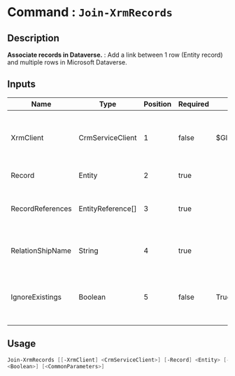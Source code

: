 ﻿# Command : `Join-XrmRecords` 

## Description

**Associate records in Dataverse.** : Add a link between 1 row (Entity record) and multiple rows in Microsoft Dataverse.

## Inputs

Name|Type|Position|Required|Default|Description
----|----|--------|--------|-------|-----------
XrmClient|CrmServiceClient|1|false|$Global:XrmClient|Xrm connector initialized to target instance. Use latest one by default. (CrmServiceClient)
Record|Entity|2|true||Row / Record to join. (Entity)
RecordReferences|EntityReference[]|3|true||Rows / Records references to link to Record. (EntityReference array)
RelationShipName|String|4|true||RelationShip Logical name involve between these records.
IgnoreExistings|Boolean|5|false|True|Prevent exceptions if record associations already exist (error => Cannot insert duplicate key).


## Usage

```Powershell 
Join-XrmRecords [[-XrmClient] <CrmServiceClient>] [-Record] <Entity> [-RecordReferences] <EntityReference[]> [-RelationShipName] <String> [[-IgnoreExistings] 
<Boolean>] [<CommonParameters>]
``` 


